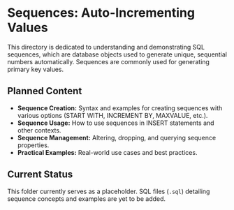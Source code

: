 # Sequences: Auto-Incrementing Values

This directory is dedicated to understanding and demonstrating SQL sequences, which are database objects used to generate unique, sequential numbers automatically. Sequences are commonly used for generating primary key values.

## Planned Content

- **Sequence Creation:** Syntax and examples for creating sequences with various options (START WITH, INCREMENT BY, MAXVALUE, etc.).
- **Sequence Usage:** How to use sequences in INSERT statements and other contexts.
- **Sequence Management:** Altering, dropping, and querying sequence properties.
- **Practical Examples:** Real-world use cases and best practices.

## Current Status

This folder currently serves as a placeholder. SQL files (`.sql`) detailing sequence concepts and examples are yet to be added.